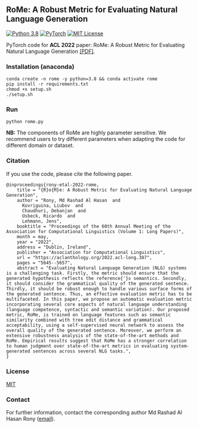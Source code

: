 ## RoMe: A Robust Metric for Evaluating Natural Language Generation
[![Python 3.8](https://img.shields.io/badge/python-3.8-blue.svg)](https://www.python.org/downloads/release/python-380/)
[![PyTorch](https://img.shields.io/badge/PyTorch-%23EE4C2C.svg?style=flat&logo=PyTorch&logoColor=white)](https://pytorch.org/)
[![MIT License](https://img.shields.io/badge/License-MIT-green.svg)](https://choosealicense.com/licenses/mit/)

PyTorch code for **ACL 2022** paper: RoMe: A Robust Metric for Evaluating Natural Language Generation [[PDF]](https://aclanthology.org/2022.acl-long.387/).

### Installation (anaconda)
```commandline
conda create -n rome -y python=3.8 && conda activate rome
pip install -r requirements.txt
chmod +x setup.sh
./setup.sh
```

### Run
```
python rome.py
```

**NB:** The components of RoMe are highly parameter sensitive. We recommend users to try different parameters when adapting the code for different domain or dataset.


### Citation
If you use the code, please cite the following paper.
```
@inproceedings{rony-etal-2022-rome,
    title = "{R}o{M}e: A Robust Metric for Evaluating Natural Language Generation",
    author = "Rony, Md Rashad Al Hasan  and
      Kovriguina, Liubov  and
      Chaudhuri, Debanjan  and
      Usbeck, Ricardo  and
      Lehmann, Jens",
    booktitle = "Proceedings of the 60th Annual Meeting of the Association for Computational Linguistics (Volume 1: Long Papers)",
    month = may,
    year = "2022",
    address = "Dublin, Ireland",
    publisher = "Association for Computational Linguistics",
    url = "https://aclanthology.org/2022.acl-long.387",
    pages = "5645--5657",
    abstract = "Evaluating Natural Language Generation (NLG) systems is a challenging task. Firstly, the metric should ensure that the generated hypothesis reflects the reference{'}s semantics. Secondly, it should consider the grammatical quality of the generated sentence. Thirdly, it should be robust enough to handle various surface forms of the generated sentence. Thus, an effective evaluation metric has to be multifaceted. In this paper, we propose an automatic evaluation metric incorporating several core aspects of natural language understanding (language competence, syntactic and semantic variation). Our proposed metric, RoMe, is trained on language features such as semantic similarity combined with tree edit distance and grammatical acceptability, using a self-supervised neural network to assess the overall quality of the generated sentence. Moreover, we perform an extensive robustness analysis of the state-of-the-art methods and RoMe. Empirical results suggest that RoMe has a stronger correlation to human judgment over state-of-the-art metrics in evaluating system-generated sentences across several NLG tasks.",
}
```

### License
[MIT](https://github.com/rashad101/RoMe/blob/main/LICENSE.md)

### Contact
For further information, contact the corresponding author Md Rashad Al Hasan Rony ([email](mailto:rah.rony@gmail.com)).
